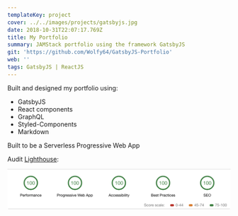 ```yaml
---
templateKey: project
cover: ../../images/projects/gatsbyjs.jpg
date: 2018-10-31T22:07:17.769Z
title: My Portfolio
summary: JAMStack portfolio using the framework GatsbyJS
git: 'https://github.com/Wolfy64/GatsbyJS-Portfolio'
web: ''
tags: GatsbyJS | ReactJS
---
```

Built and designed my portfolio using:

* GatsbyJS
* React components
* GraphQL 
* Styled-Components
* Markdown 

Built to be a Serverless Progressive Web App 

Audit [Lighthouse](https://developers.google.com/web/tools/lighthouse/#devtools):

![Audit on portfolio](../../images/projects/audit-portfolio.png)
